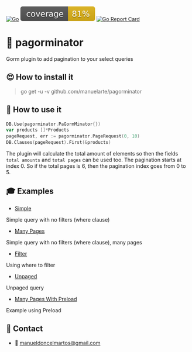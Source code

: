 [![Go](https://github.com/manuelarte/pagorminator/actions/workflows/go.yml/badge.svg)](https://github.com/manuelarte/pagorminator/actions/workflows/go.yml)
![coverage](https://raw.githubusercontent.com/manuelarte/pagorminator/badges/.badges/main/coverage.svg)
[![Go Report Card](https://goreportcard.com/badge/github.com/manuelarte/pagorminator)](https://goreportcard.com/report/github.com/manuelarte/pagorminator)
# 📃 pagorminator

Gorm plugin to add pagination to your select queries

## 😍 How to install it

> go get -u -v github.com/manuelarte/pagorminator

## 🎯 How to use it

```go
DB.Use(pagorminator.PaGormMinator{})
var products []*Products
pageRequest, err := pagorminator.PageRequest(0, 10)
DB.Clauses(pageRequest).First(&products)
```

The plugin will calculate the total amount of elements so then the fields `total amounts` and `total pages` can be used too.
The pagination starts at index 0. So if the total pages is 6, then the pagination index goes from 0 to 5.

## 🎓 Examples

- [Simple](./examples/simple/main.go)

Simple query with no filters (where clause)

- [Many Pages](./examples/many-pages/main.go)

Simple query with no filters (where clause), many pages

- [Filter](./examples/filter/main.go) 

Using where to filter

- [Unpaged](./examples/unpaged/main.go)

Unpaged query

- [Many Pages With Preload](./examples/many-pages-preload/main.go)

Example using Preload

## 🔗 Contact

- 📧 manueldoncelmartos@gmail.com
